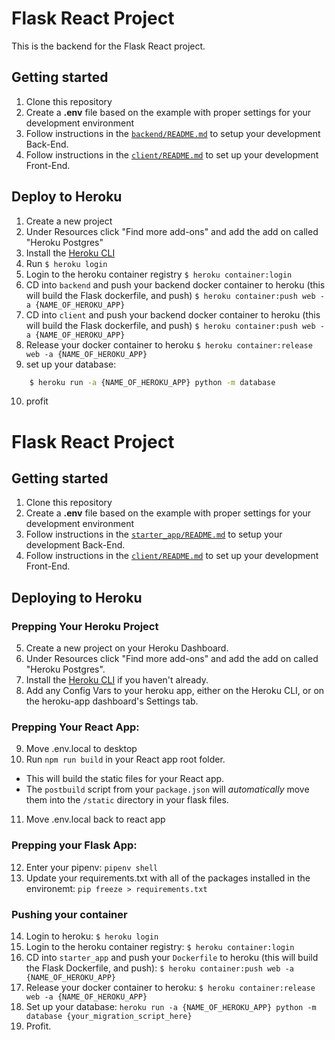 # Flask React Project

This is the backend for the Flask React project.

## Getting started

1. Clone this repository
2. Create a **.env** file based on the example with proper settings for your development environment
3. Follow instructions in the [`backend/README.md`](./backend/README.md) to setup your development Back-End.
4. Follow instructions in the [`client/README.md`](./client/README.md) to set up your development Front-End.

## Deploy to Heroku

1. Create a new project
2. Under Resources click "Find more add-ons" and add the add on called "Heroku Postgres"
3. Install the [Heroku CLI](https://devcenter.heroku.com/articles/heroku-command-line)
4. Run `$ heroku login`
5. Login to the heroku container registry `$ heroku container:login`
6. CD into `backend` and push your backend docker container to heroku (this will build the Flask dockerfile, and push) `$ heroku container:push web -a {NAME_OF_HEROKU_APP}`
7. CD into `client` and push your backend docker container to heroku (this will build the Flask dockerfile, and push) `$ heroku container:push web -a {NAME_OF_HEROKU_APP}`
8. Release your docker container to heroku `$ heroku container:release web -a {NAME_OF_HEROKU_APP}`
9. set up your database:

```bash
    $ heroku run -a {NAME_OF_HEROKU_APP} python -m database
```

10. profit

# Flask React Project

## Getting started

1. Clone this repository
2. Create a **.env** file based on the example with proper settings for your development environment
3. Follow instructions in the [`starter_app/README.md`](./starter_app/README.md) to setup your development Back-End.
4. Follow instructions in the [`client/README.md`](./client/README.md) to set up your development Front-End.

## Deploying to Heroku

### Prepping Your Heroku Project

5. Create a new project on your Heroku Dashboard.
6. Under Resources click "Find more add-ons" and add the add on called "Heroku Postgres".
7. Install the [Heroku CLI](https://devcenter.heroku.com/articles/heroku-command-line) if you haven't already.
8. Add any Config Vars to your heroku app, either on the Heroku CLI, or on the heroku-app dashboard's Settings tab.

### Prepping Your React App:

9. Move .env.local to desktop
10. Run `npm run build` in your React app root folder.

- This will build the static files for your React app.
- The `postbuild` script from your `package.json` will _automatically_ move them into the `/static` directory in your flask files.

11. Move .env.local back to react app

### Prepping your Flask App:

12. Enter your pipenv: `pipenv shell`
13. Update your requirements.txt with all of the packages installed in the environemt: `pip freeze > requirements.txt`

### Pushing your container

14. Login to heroku: `$ heroku login`
15. Login to the heroku container registry: `$ heroku container:login`
16. CD into `starter_app` and push your `Dockerfile` to heroku (this will build the Flask Dockerfile, and push): `$ heroku container:push web -a {NAME_OF_HEROKU_APP}`
17. Release your docker container to heroku: `$ heroku container:release web -a {NAME_OF_HEROKU_APP}`
18. Set up your database: `heroku run -a {NAME_OF_HEROKU_APP} python -m database {your_migration_script_here}`
19. Profit.
